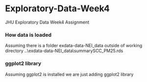 # Exploratory-Data-Week4
JHU Exploratory Data Week4 Assignment

### How data is loaded
Assuming there is a folder exdata-data-NEI_data outside of working directory
..\\exdata-data-NEI_data\\summarySCC_PM25.rds

### ggplot2 library
Assuming ggplot2 is installed we are just adding ggplot2 library
